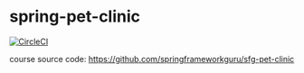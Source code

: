 # spring-pet-clinic

[![CircleCI](https://circleci.com/gh/Itzhak717/spring-pet-clinic.svg?style=svg&circle-token=2b273047c0e50b2021a10b8936ec2e437bcdeb21)](https://app.circleci.com/pipelines/github/Itzhak717/spring-pet-clinic)

course source code:
https://github.com/springframeworkguru/sfg-pet-clinic
